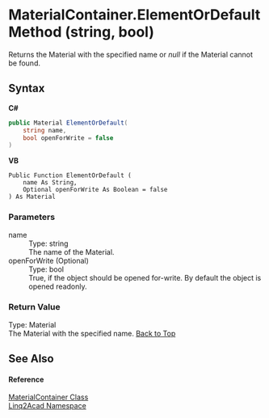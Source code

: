 # MaterialContainer.ElementOrDefault Method (string, bool)
 

Returns the Material with the specified name or <i>null</i> if the Material cannot be found.

## Syntax

**C#**<br />
``` C#
public Material ElementOrDefault(
	string name,
	bool openForWrite = false
)
```

**VB**<br />
``` VB
Public Function ElementOrDefault ( 
	name As String,
	Optional openForWrite As Boolean = false
) As Material
```


### Parameters
<dl><dt>name</dt><dd>Type: string<br />The name of the Material.</dd><dt>openForWrite (Optional)</dt><dd>Type: bool<br />True, if the object should be opened for-write. By default the object is opened readonly.</dd></dl>

### Return Value
Type: Material<br />The Material with the specified name.
<a href="#MaterialContainerElementOrDefault-Method-string-bool">Back to Top</a>

## See Also


#### Reference
<a href="T_Linq2Acad_MaterialContainer.md#MaterialContainer-Class">MaterialContainer Class</a><br /><a href="N_Linq2Acad.md#Linq2Acad-Namespace">Linq2Acad Namespace</a><br />
